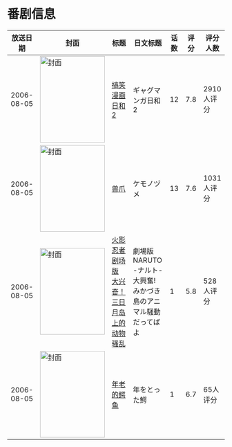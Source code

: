 # 番剧信息

|放送日期|封面|标题|日文标题|话数|评分|评分人数|
|---|---|---|---|---|---|---|
|2006-08-05|<img src="//lain.bgm.tv/pic/cover/c/e9/41/2460_78W8w.jpg" alt="封面" style="width:150px;height:200px;object-fit:cover;">|[搞笑漫画日和2](https://bangumi.tv/subject/2460)|ギャグマンガ日和2|12|7.8|2910人评分|
|2006-08-05|<img src="//lain.bgm.tv/pic/cover/c/5d/15/4237_vSS36.jpg" alt="封面" style="width:150px;height:200px;object-fit:cover;">|[兽爪](https://bangumi.tv/subject/4237)|ケモノヅメ|13|7.6|1031人评分|
|2006-08-05|<img src="//lain.bgm.tv/pic/cover/c/77/a8/22108_A3vso.jpg" alt="封面" style="width:150px;height:200px;object-fit:cover;">|[火影忍者剧场版 大兴奋！三日月岛上的动物骚乱](https://bangumi.tv/subject/22108)|劇場版 NARUTO -ナルト- 大興奮! みかづき島のアニマル騒動だってばよ|1|5.8|528人评分|
|2006-08-05|<img src="//lain.bgm.tv/pic/cover/c/05/5f/137292_o68cO.jpg" alt="封面" style="width:150px;height:200px;object-fit:cover;">|[年老的鳄鱼](https://bangumi.tv/subject/137292)|年をとった鰐|1|6.7|65人评分|

